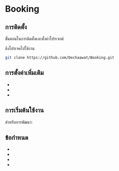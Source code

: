 # Booking
## การติดตั้ง

ขั้นตอนในการติดตั้งและตั้งค่าโปรเจกต์

ดึงโปรเจคไปใช้งาน
```sh
git clone https://github.com/Dechaawat/Booking.git
```
## การตั้งค่าเพิ่มเติม
- 
- 
- 

## การเริ่มต้นใช้งาน


สำหรับการพัฒนา: 

## ข้อกำหนด
- 
- 
- 
- 
